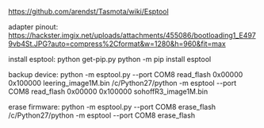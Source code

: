 https://github.com/arendst/Tasmota/wiki/Esptool

adapter pinout:
https://hackster.imgix.net/uploads/attachments/455086/bootloading1_E4979vb4St.JPG?auto=compress%2Cformat&w=1280&h=960&fit=max

install esptool:
python get-pip.py
python -m pip install esptool

backup device:
python -m esptool.py --port COM8 read_flash 0x00000 0x100000 leering_image1M.bin
/c/Python27/python -m esptool --port COM8 read_flash 0x00000 0x100000 sohoffR3_image1M.bin

erase firmware:
python -m esptool.py --port COM8 erase_flash
/c/Python27/python -m esptool --port COM8 erase_flash
